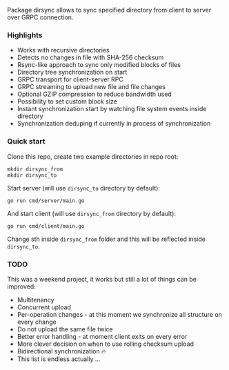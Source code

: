 Package dirsync allows to sync specified directory from client to server over GRPC connection.

### Highlights

* Works with recursive directories
* Detects no changes in file with SHA-256 checksum
* Rsync-like approach to sync only modified blocks of files
* Directory tree synchronization on start
* GRPC transport for client-server RPC
* GRPC streaming to upload new file and file changes
* Optional GZIP compression to reduce bandwidth used
* Possibility to set custom block size
* Instant synchronization start by watching file system events inside directory
* Synchronization deduping if currently in process of synchronization

### Quick start

Clone this repo, create two example directories in repo root:

```
mkdir dirsync_from
mkdir dirsync_to
```

Start server (will use `dirsync_to` directory by default):

```
go run cmd/server/main.go
```

And start client (will use `dirsync_from` directory by default):

```
go run cmd/client/main.go
```

Change sth inside `dirsync_from` folder and this will be reflected inside `dirsync_to`.

### TODO

This was a weekend project, it works but still a lot of things can be improved:

* Multitenancy
* Concurrent upload
* Per-operation changes - at this moment we synchronize all structure on every change
* Do not upload the same file twice
* Better error handling - at moment client exits on every error
* More clever decision on when to use rolling checksum upload
* Bidirectional synchronization 🔥
* This list is endless actually ...
